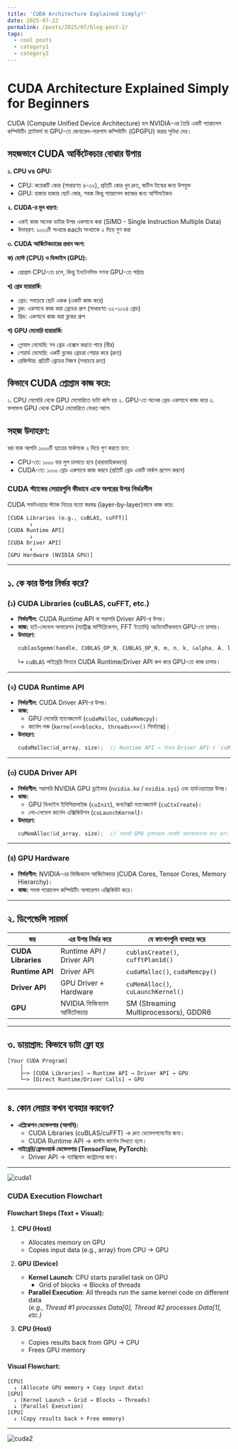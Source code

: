 ```yaml
---
title: 'CUDA Architecture Explained Simply!'
date: 2025-07-22
permalink: /posts/2025/07/blog-post-2/
tags:
  - cool posts
  - category1
  - category2
---
```



# CUDA Architecture Explained Simply for Beginners

CUDA (Compute Unified Device Architecture) হল NVIDIA-এর তৈরি একটি প্যারালেল কম্পিউটিং প্ল্যাটফর্ম যা GPU-তে জেনারেল-পারপাস কম্পিউটিং (GPGPU) করার সুবিধা দেয়।

## সহজভাবে CUDA আর্কিটেকচার বোঝার উপায়

**১. CPU vs GPU:**
- CPU: কয়েকটি কোর (সাধারণত ৪-৩২), প্রতিটি কোর খুব দ্রুত, জটিল টাস্কের জন্য উপযুক্ত
- GPU: হাজার হাজার ছোট কোর, সহজ কিন্তু প্যারালেল কাজের জন্য অপ্টিমাইজড

**২. CUDA-র মূল ধারণা:**
- একই কাজ অনেক ডাটার উপর একসাথে করা (SIMD - Single Instruction Multiple Data)
- উদাহরণ: ১০০০টি সংখ্যার each সংখ্যাকে ২ দিয়ে গুণ করা

**৩. CUDA আর্কিটেকচারের প্রধান অংশ:**

**ক) হোস্ট (CPU) ও ডিভাইস (GPU):**
- প্রোগ্রাম CPU-তে চলে, কিন্তু ইনটেনসিভ গণনা GPU-তে পাঠায়

**খ) থ্রেড হায়ারার্কি:**
- থ্রেড: সবচেয়ে ছোট একক (একটি কাজ করে)
- ব্লক: একসাথে কাজ করা থ্রেডের গ্রুপ (সাধারণত ৩২-১০২৪ থ্রেড)
- গ্রিড: একসাথে কাজ করা ব্লকের গ্রুপ

**গ) GPU মেমোরি হায়ারার্কি:**
- গ্লোবাল মেমোরি: সব থ্রেড এক্সেস করতে পারে (ধীর)
- শেয়ার্ড মেমোরি: একটি ব্লকের থ্রেডরা শেয়ার করে (দ্রুত)
- রেজিস্টার: প্রতিটি থ্রেডের নিজস্ব (সবচেয়ে দ্রুত)

## কিভাবে CUDA প্রোগ্রাম কাজ করে:
১. CPU মেমোরি থেকে GPU মেমোরিতে ডাটা কপি হয়
২. GPU-তে অনেক থ্রেড একসাথে কাজ করে
৩. ফলাফল GPU থেকে CPU মেমোরিতে ফেরত আসে

## সহজ উদাহরণ:
ধরা যাক আপনি ১০০০টি ছাত্রের মার্কসকে ২ দিয়ে গুণ করতে চান:
- CPU-তে: ১০০০ বার লুপ চালাতে হবে (ধারাবাহিকভাবে)
- CUDA-তে: ১০০০ থ্রেড একসাথে কাজ করবে (প্রতিটি থ্রেড একটি মার্কস প্রসেস করবে)


### **CUDA স্ট্যাকের লেয়ারগুলি কীভাবে একে অপরের উপর নির্ভরশীল**  

CUDA সফটওয়্যার স্ট্যাক নিচের মতো স্তরবদ্ধ (layer-by-layer)ভাবে কাজ করে:  

```
[CUDA Libraries (e.g., cuBLAS, cuFFT)]  
       ↓  
[CUDA Runtime API]  
       ↓  
[CUDA Driver API]  
       ↓  
[GPU Hardware (NVIDIA GPU)]
```

---

## **১. কে কার উপর নির্ভর করে?**  
### **(১) CUDA Libraries (cuBLAS, cuFFT, etc.)**  
- **নির্ভরশীল:** CUDA Runtime API বা সরাসরি Driver API-র উপর।  
- **কাজ:** হাই-লেভেল অপারেশন (ম্যাট্রিক্স মাল্টিপ্লিকেশন, FFT ইত্যাদি) অটোমেটিকভাবে GPU-তে চালায়।  
- **উদাহরণ:**  
  ```cpp
  cublasSgemm(handle, CUBLAS_OP_N, CUBLAS_OP_N, m, n, k, &alpha, A, lda, B, ldb, &beta, C, ldc);
  ```
  ↳ `cuBLAS` লাইব্রেরি ভিতরে CUDA Runtime/Driver API কল করে GPU-তে কাজ চালায়।  

---

### **(২) CUDA Runtime API**  
- **নির্ভরশীল:** CUDA Driver API-র উপর।  
- **কাজ:**  
  - GPU মেমোরি ম্যানেজমেন্ট (`cudaMalloc`, `cudaMemcpy`)।  
  - কার্নেল লঞ্চ (`kernel<<<blocks, threads>>>()` সিনট্যাক্স)।  
- **উদাহরণ:**  
  ```cpp
  cudaMalloc(&d_array, size);  // Runtime API → ভিতরে Driver API-র `cuMemAlloc` কল করে।
  ```

---

### **(৩) CUDA Driver API**  
- **নির্ভরশীল:** সরাসরি NVIDIA GPU ড্রাইভার (`nvidia.ko` / `nvidia.sys`) এবং হার্ডওয়্যারের উপর।  
- **কাজ:**  
  - GPU ডিভাইস ইনিশিয়ালাইজ (`cuInit`), কনটেক্সট ম্যানেজমেন্ট (`cuCtxCreate`)।  
  - লো-লেভেল কার্নেল এক্সিকিউশন (`cuLaunchKernel`)।  
- **উদাহরণ:**  
  ```cpp
  cuMemAlloc(&d_array, size);  // সরাসরি GPU ড্রাইভারকে মেমোরি অ্যালোকেশনের জন্য বলে।
  ```

---

### **(৪) GPU Hardware**  
- **নির্ভরশীল:** NVIDIA-এর ফিজিক্যাল আর্কিটেকচার (CUDA Cores, Tensor Cores, Memory Hierarchy)।  
- **কাজ:** সমস্ত প্যারালেল কম্পিউটিং অপারেশন এক্সিকিউট করে।  

---

## **২. ডিপেন্ডেন্সি সারমর্ম**  
| **স্তর**          | **এর উপর নির্ভর করে**          | **যে ফাংশনগুলি ব্যবহার করে**          |  
|-------------------|-------------------------------|--------------------------------------|  
| **CUDA Libraries**| Runtime API / Driver API      | `cublasCreate()`, `cufftPlan1d()`    |  
| **Runtime API**   | Driver API                    | `cudaMalloc()`, `cudaMemcpy()`       |  
| **Driver API**    | GPU Driver + Hardware         | `cuMemAlloc()`, `cuLaunchKernel()`   |  
| **GPU**          | NVIDIA ফিজিক্যাল আর্কিটেকচার   | SM (Streaming Multiprocessors), GDDR6 |  

---

## **৩. ডায়াগ্রাম: কিভাবে ডাটা ফ্লো হয়**  
```
[Your CUDA Program]  
    │  
    ├─> [CUDA Libraries] → Runtime API → Driver API → GPU  
    └─> [Direct Runtime/Driver Calls] → GPU  
```

---

## **৪. কোন লেয়ার কখন ব্যবহার করবেন?**  
- **এপ্লিকেশন ডেভেলপার (আপনি):**  
  - CUDA Libraries (cuBLAS/cuFFT) → দ্রুত ডেভেলপমেন্টের জন্য।  
  - CUDA Runtime API → কাস্টম কার্নেল লিখতে হলে।  
- **লাইব্রেরি/ফ্রেমওয়ার্ক ডেভেলপার (TensorFlow, PyTorch):**  
  - Driver API → ম্যাক্সিমাম কন্ট্রোলের জন্য।  

---





![cuda1](https://github.com/user-attachments/assets/6d0e9af7-b5a2-485a-9347-4d32b8fb12fa)




### **CUDA Execution Flowchart**   

#### **Flowchart Steps** (Text + Visual):  
1. **CPU (Host)**  
   - Allocates memory on GPU  
   - Copies input data (e.g., array) from CPU → GPU  

2. **GPU (Device)**  
   - **Kernel Launch**: CPU starts parallel task on GPU  
     - Grid of blocks → Blocks of threads  
   - **Parallel Execution**: All threads run the same kernel code on different data  
     *(e.g., Thread #1 processes Data[0], Thread #2 processes Data[1], etc.)*  

3. **CPU (Host)**  
   - Copies results back from GPU → CPU  
   - Frees GPU memory  

#### **Visual Flowchart**:  
```
[CPU] 
  ↓ (Allocate GPU memory + Copy input data)  
[GPU] 
  ↓ (Kernel Launch → Grid → Blocks → Threads)  
  ↓ (Parallel Execution)  
[CPU] 
  ↓ (Copy results back + Free memory)
```

---


![cuda2](https://github.com/user-attachments/assets/d725c5fa-eff6-459a-94e2-747a2f7dbe43)
